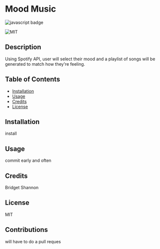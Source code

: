 
  # Mood Music

![javascript badge](https://img.shields.io/badge/javascript-100%25-blue)

![MIT](https://img.shields.io/npm/l/inquirer)

  ## Description

  Using Spotify API, user will select their mood and a playlist of songs will be generated to match how they're feeling.

  ## Table of Contents

  * [Installation](#installation)
  * [Usage](#usage)
  * [Credits](#credits)
  * [License](#license)

  ## Installation
  install

  ## Usage
  commit early and often

  ## Credits
  Bridget Shannon

  ## License
  MIT

  ## Contributions
  will have to do a pull reques
